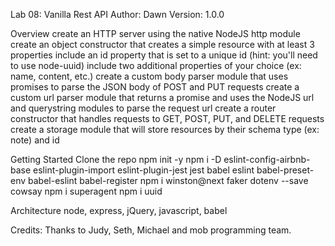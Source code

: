 Lab 08: Vanilla Rest API
Author: Dawn Version: 1.0.0

Overview
create an HTTP server using the native NodeJS http module
create an object constructor that creates a simple resource with at least 3 properties
include an id property that is set to a unique id (hint: you'll need to use node-uuid)
include two additional properties of your choice (ex: name, content, etc.)
create a custom body parser module that uses promises to parse the JSON body of POST and PUT requests
create a custom url parser module that returns a promise and uses the NodeJS url and querystring modules to parse the request url
create a router constructor that handles requests to GET, POST, PUT, and DELETE requests
create a storage module that will store resources by their schema type (ex: note) and id

Getting Started
Clone the repo
npm init -y
npm i -D eslint-config-airbnb-base eslint-plugin-import eslint-plugin-jest jest babel eslint babel-preset-env babel-eslint babel-register
npm i winston@next faker dotenv --save cowsay
npm i superagent
npm i uuid


Architecture
node, express, jQuery, javascript, babel

Credits:
Thanks to Judy, Seth, Michael and mob programming team.